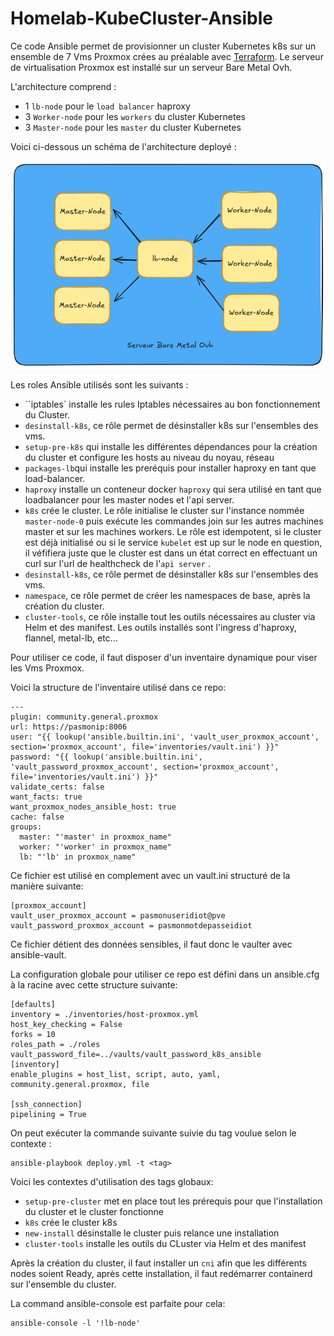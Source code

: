 # Homelab-KubeCluster-Ansible

Ce code Ansible permet de provisionner un cluster Kubernetes k8s sur un ensemble de 7 Vms Proxmox crées au préalable avec [Terraform](https://gitlab.com/naim.assoum/homelab-provisionning). Le serveur de virtualisation Proxmox est installé sur un serveur Bare Metal Ovh.


L'architecture comprend :
* 1 `lb-node` pour le `load balancer` haproxy
* 3 `Worker-node` pour les `workers` du cluster Kubernetes
* 3 `Master-node` pour les `master` du cluster Kubernetes

Voici ci-dessous un schéma de l'architecture deployé :

![schema](schema-archi-cluster.png "schema")

Les roles Ansible utilisés sont les suivants :
* ``iptables` installe les rules Iptables nécessaires au bon fonctionnement du Cluster.
* `desinstall-k8s`, ce rôle permet de désinstaller k8s sur l'ensembles des vms.
* `setup-pre-k8s` qui installe les différentes dépendances pour la création du cluster et configure les hosts au niveau du noyau, réseau
* `packages-lb`qui installe les preréquis pour installer haproxy en tant que load-balancer.
* `haproxy` installe un conteneur docker `haproxy` qui sera utilisé en tant que loadbalancer pour les master nodes et l'api server.
* `k8s` crée le cluster. Le rôle initialise le cluster sur l'instance nommée `master-node-0` puis exécute les commandes join sur les autres machines master et sur les machines workers. Le rôle est idempotent, si le cluster est déjà initialisé ou si le service `kubelet` est up sur le node en question, il véfifiera juste que le cluster est dans un état correct en effectuant un curl sur l'url de healthcheck de l'`api server` .
* `desinstall-k8s`, ce rôle permet de désinstaller k8s sur l'ensembles des vms.
* `namespace`, ce rôle permet de créer les namespaces de base, après la création du cluster.
* `cluster-tools`, ce rôle installe tout les outils nécessaires au cluster via Helm et des manifest. Les outils installés sont l'ingress d'haproxy, flannel, metal-lb, etc...

Pour utiliser ce code, il faut disposer d'un inventaire dynamique pour viser les Vms Proxmox.

Voici la structure de l'inventaire utilisé dans ce repo:

```
---
plugin: community.general.proxmox
url: https://pasmonip:8006
user: "{{ lookup('ansible.builtin.ini', 'vault_user_proxmox_account', section='proxmox_account', file='inventories/vault.ini') }}"
password: "{{ lookup('ansible.builtin.ini', 'vault_password_proxmox_account', section='proxmox_account', file='inventories/vault.ini') }}"
validate_certs: false
want_facts: true
want_proxmox_nodes_ansible_host: true
cache: false
groups:
  master: "'master' in proxmox_name"
  worker: "'worker' in proxmox_name"
  lb: "'lb' in proxmox_name"
```

Ce fichier est utilisé en complement avec un vault.ini structuré de la manière suivante:

```
[proxmox_account]
vault_user_proxmox_account = pasmonuseridiot@pve
vault_password_proxmox_account = pasmonmotdepasseidiot
```

Ce fichier détient des données sensibles, il faut donc le vaulter avec ansible-vault. 

La configuration globale pour utiliser ce repo est défini dans un ansible.cfg à la racine avec cette structure suivante:

```
[defaults]
inventory = ./inventories/host-proxmox.yml
host_key_checking = False
forks = 10
roles_path = ./roles
vault_password_file=../vaults/vault_password_k8s_ansible
[inventory]
enable_plugins = host_list, script, auto, yaml, community.general.proxmox, file

[ssh_connection]
pipelining = True
```


On peut exécuter la commande suivante suivie du tag voulue selon le contexte :
```
ansible-playbook deploy.yml -t <tag>
```

Voici les contextes d'utilisation des tags globaux:
* `setup-pre-cluster` met en place tout les prérequis pour que l'installation du cluster et le cluster fonctionne
* `k8s` crée le cluster k8s
* `new-install` désinstalle le cluster puis relance une installation
* `cluster-tools` installe les outils du CLuster via Helm et des manifest


Après la création du cluster, il faut installer un `cni` afin que les différents nodes soient Ready, après cette installation, il faut redémarrer containerd sur l'ensemble du cluster.

La command ansible-console est parfaite pour cela:
```
ansible-console -l '!lb-node'
```